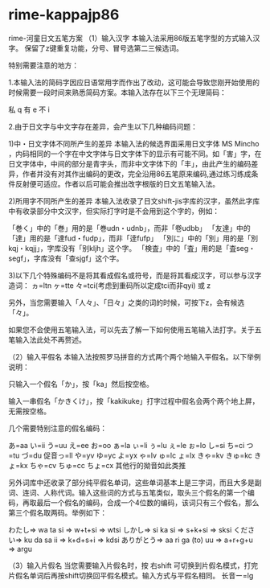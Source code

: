 # rime-kappajp86
rime-河童日文五笔方案
（1）输入汉字
本输入法采用86版五笔字型的方式输入汉字。
保留了z键重复功能，分号、冒号选第二三候选词。

特别需要注意的地方：

1.本输入法的简码字因应日语常用字而作出了改动，这可能会导致您刚开始使用的时候需要一段时间来熟悉简码方案。本输入法存在以下三个无理简码：

私   q
有   e
不   i

2.由于日文字与中文字存在差异，会产生以下几种编码问题：

1)中・日文字体不同所产生的差异
    本输入法的候选界面采用日文字体 MS Mincho ，内码相同的一个字在中文字体与日文字体下的显示有可能不同。如「害」字，在日文字体中，中间的部分是青字头，而非中文字体下的「丰」，由此产生的编码差异，作者并没有对其作出编码的更改，完全沿用86五笔原来编码,通过练习练成条件反射便可适应。作者以后可能会推出改字根版的日文五笔输入法。

2)所用字不同所产生的差异
    本输入法收录了日文shift-jis字库的汉字，虽然此字库中有收录部分中文汉字，但实际打字时是不会用到这个字的，例如：

「巻く」中的「巻」用的是「巻udn・udnb」，而非「卷udbb」
「友達」中的「達」用的是「達fud・fudp」，而非「逹fufp」
「別に」中的「別」用的是「別kqj・kqjj」，字库没有「别kljh」这个字。
「検査」中的「査」用的是「査seg・segf」，字库没有「查sjgf」这个字。

3)以下几个特殊编码不是将其看成假名或符号，而是将其看成汉字，可以参与汉字造词：
ヵ=ltn
ヶ=tte
々=tci(考虑到重码所以定成tci而非qyi) 或 z

另外，当您需要输入「人々」、「日々」之类的词的时候，可按下z，会有候选「々」。

如果您不会使用五笔输入法，可以先去了解一下如何使用五笔输入法打字。关于五笔输入法此处不再赘述。

 

（2）输入平假名
本输入法按照罗马拼音的方式两个两个地输入平假名。以下举例说明：

只输入一个假名「か」，按「ka」然后按空格。

输入一串假名「かきくけ」，按「kakikuke」打字过程中假名会两个两个地上屏，无需按空格。

几个需要特别注意的假名编码：

あ=aa   い=ii   う=uu   え=ee   お=oo
ぁ=la   ぃ=li   ぅ=lu   ぇ=le   ぉ=lo
し=si   ち=ci   つ=tu   づ=du   促音っ=ll
や=yv   ゆ=yc   よ=yx
ゃ=lv   ゅ=lc   ょ=lx
きゃ=kv   きゅ=kc   きょ=kx
ちゃ=cv   ちゅ=cc   ちょ=cx   其他行的拗音如此类推

另外词库中还收录了部分纯平假名单词，这些单词基本上是三字词，而且大多是副词、连词、人称代词。输入这些词的方式与五笔类似，取头三个假名的第一个编码，再取最后一个假名的编码，合成一个4位数的编码，该词只有三个假名，那么第三个假名取两码。举例如下：

わたし=> wa ta si => w+t+si => wtsi
しかし=> si ka si => s+k+si => sksi
ください=> ku da sa ii => k+d+s+i => kdsi
ありがとう=> aa ri ga (to) uu => a+r+g+u => argu

（3）输入片假名
    当您需要输入片假名时，按 右shift 可切换到片假名模式，打完片假名单词后再按shift切换回平假名模式。输入方式与平假名相同。
   长音ー=lg

